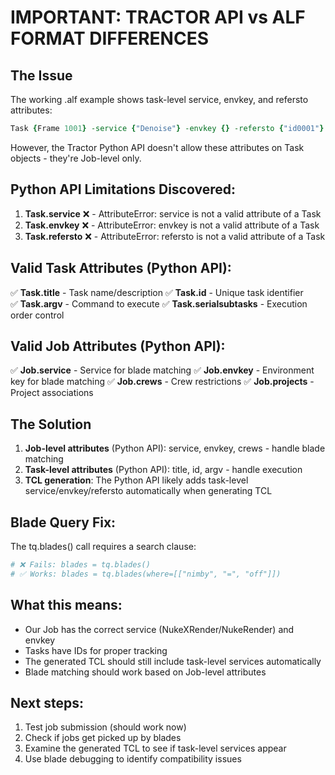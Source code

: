 # IMPORTANT: TRACTOR API vs ALF FORMAT DIFFERENCES

## The Issue
The working .alf example shows task-level service, envkey, and refersto attributes:
```tcl
Task {Frame 1001} -service {"Denoise"} -envkey {} -refersto {"id0001"}
```

However, the Tractor Python API doesn't allow these attributes on Task objects - they're Job-level only.

## Python API Limitations Discovered:
1. **Task.service** ❌ - AttributeError: service is not a valid attribute of a Task
2. **Task.envkey** ❌ - AttributeError: envkey is not a valid attribute of a Task  
3. **Task.refersto** ❌ - AttributeError: refersto is not a valid attribute of a Task

## Valid Task Attributes (Python API):
✅ **Task.title** - Task name/description
✅ **Task.id** - Unique task identifier  
✅ **Task.argv** - Command to execute
✅ **Task.serialsubtasks** - Execution order control

## Valid Job Attributes (Python API):
✅ **Job.service** - Service for blade matching
✅ **Job.envkey** - Environment key for blade matching
✅ **Job.crews** - Crew restrictions
✅ **Job.projects** - Project associations

## The Solution
1. **Job-level attributes** (Python API): service, envkey, crews - handle blade matching
2. **Task-level attributes** (Python API): title, id, argv - handle execution
3. **TCL generation**: The Python API likely adds task-level service/envkey/refersto automatically when generating TCL

## Blade Query Fix:
The tq.blades() call requires a search clause:
```python
# ❌ Fails: blades = tq.blades()
# ✅ Works: blades = tq.blades(where=[["nimby", "=", "off"]])
```

## What this means:
- Our Job has the correct service (NukeXRender/NukeRender) and envkey
- Tasks have IDs for proper tracking
- The generated TCL should still include task-level services automatically
- Blade matching should work based on Job-level attributes

## Next steps:
1. Test job submission (should work now)
2. Check if jobs get picked up by blades  
3. Examine the generated TCL to see if task-level services appear
4. Use blade debugging to identify compatibility issues
